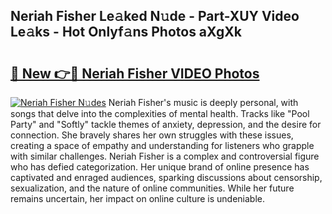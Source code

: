 ## Neriah Fisher Le𝚊ked N𝚞de - Part-XUY Video Le𝚊ks - Hot Onlyf𝚊ns Photos aXgXk

# <h2><a href="http://ac4912.deff.icu/?id=Neriah+Fisher">🔗 New 👉🔴 Neriah Fisher VIDEO Photos</a></h2>

[![Neriah Fisher N𝚞des](https://i.imgur.com/rIISA9y.gif)](http://ac4912.deff.icu/?id=Neriah+Fisher)
Neriah Fisher's music is deeply personal, with songs that delve into the complexities of mental health. Tracks like "Pool Party" and "Softly" tackle themes of anxiety, depression, and the desire for connection. She bravely shares her own struggles with these issues, creating a space of empathy and understanding for listeners who grapple with similar challenges. Neriah Fisher is a complex and controversial figure who has defied categorization. Her unique brand of online presence has captivated and enraged audiences, sparking discussions about censorship, sexualization, and the nature of online communities. While her future remains uncertain, her impact on online culture is undeniable.
